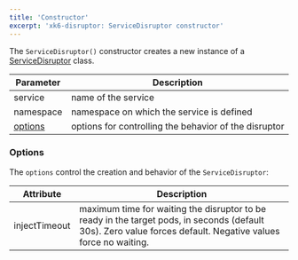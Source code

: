 ```yaml
---
title: 'Constructor'
excerpt: 'xk6-disruptor: ServiceDisruptor constructor'
---
```



The `ServiceDisruptor()` constructor creates a new instance of a [ServiceDisruptor](/javascript-api/xk6-disruptor/api/servicedisruptor) class.


| Parameter | Description |
| --------- | ----------- |
| service   | name of the service |
| namespace | namespace on which the service is defined |
| [options](#options) | options for controlling the behavior of the disruptor |


### Options
The `options` control the creation and behavior of the `ServiceDisruptor`:

| Attribute | Description |
| --------- | ----------- |
| injectTimeout | maximum time for waiting the disruptor to be ready in the target pods, in seconds (default 30s). Zero value forces default. Negative values force no waiting. |